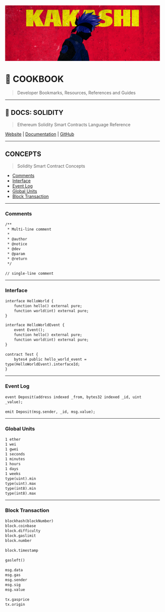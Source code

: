 ![0xKakashi](../banner.png)

# 📔 COOKBOOK

> Developer Bookmarks, Resources, References and Guides

---

## 📄 DOCS: SOLIDITY

> Ethereum Solidity Smart Contracts Language Reference

[Website](https://ethereum.org) | [Documentation](https://ethereum.org/en/developers/docs) | [GitHub](https://github.com/ethereum)

---

## CONCEPTS

> Solidity Smart Contract Concepts

* [Comments](#comments)
* [Interface](#interface)
* [Event Log](#event-log)
* [Global Units](#global-units)
* [Block Transaction](#block-transaction)

---

### Comments

```sol
/**
 * Multi-line comment
 * 
 * @author
 * @notice
 * @dev
 * @param
 * @return 
 */

// single-line comment
```

---

### Interface

```sol
interface HelloWorld {
    function hello() external pure;
    function world(int) external pure;
}
```

```sol
interface HelloWorldEvent {
    event Event();
    function hello() external pure;
    function world(int) external pure;
}

contract Test {
    bytes4 public hello_world_event = type(HelloWorldEvent).interfaceId;
}
```

---

### Event Log

```sol
event Deposit(address indexed _from, bytes32 indexed _id, uint _value);

emit Deposit(msg.sender, _id, msg.value);
```

---

### Global Units

```sol
1 ether
1 wei
1 gwei
1 seconds
1 minutes
1 hours
1 days
1 weeks
type(uint).min
type(uint).max
type(int8).min
type(int8).max
```

---

### Block Transaction

```sol
blockhash(blockNumber)
block.coinbase
block.difficulty
block.gaslimit
block.number

block.timestamp

gasleft()

msg.data
msg.gas
msg.sender
msg.sig
msg.value

tx.gasprice
tx.origin
```

